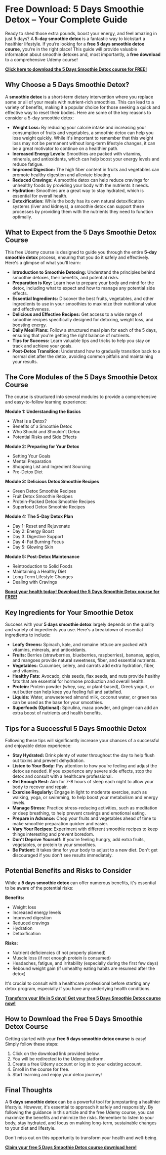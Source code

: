 # Free Download: 5 Days Smoothie Detox – Your Complete Guide

Ready to shed those extra pounds, boost your energy, and feel amazing in just 5 days? A **5-day smoothie detox** is a fantastic way to kickstart a healthier lifestyle. If you’re looking for a **free 5 days smoothie detox course**, you're in the right place! This guide will provide valuable information about smoothie detoxes and, most importantly, a **free download** to a comprehensive Udemy course!

[**Click here to download the 5 Days Smoothie Detox course for FREE!**](https://udemywork.com/5-days-smoothie-detox)

## Why Choose a 5 Days Smoothie Detox?

A **smoothie detox** is a short-term dietary intervention where you replace some or all of your meals with nutrient-rich smoothies. This can lead to a variety of benefits, making it a popular choice for those seeking a quick and effective way to reset their bodies. Here are some of the key reasons to consider a 5-day smoothie detox:

*   **Weight Loss:** By reducing your calorie intake and increasing your consumption of fruits and vegetables, a smoothie detox can help you lose weight quickly. While it's important to remember that this weight loss may not be permanent without long-term lifestyle changes, it can be a great motivator to continue on a healthier path.
*   **Increased Energy Levels:** Smoothies are packed with vitamins, minerals, and antioxidants, which can help boost your energy levels and reduce fatigue.
*   **Improved Digestion:** The high fiber content in fruits and vegetables can promote healthy digestion and alleviate bloating.
*   **Reduced Cravings:** A smoothie detox can help reduce cravings for unhealthy foods by providing your body with the nutrients it needs.
*   **Hydration:** Smoothies are a great way to stay hydrated, which is essential for overall health.
*   **Detoxification:** While the body has its own natural detoxification systems (liver and kidneys), a smoothie detox can support these processes by providing them with the nutrients they need to function optimally.

## What to Expect from the 5 Days Smoothie Detox Course

This free Udemy course is designed to guide you through the entire **5-day smoothie detox** process, ensuring that you do it safely and effectively. Here's a glimpse of what you'll learn:

*   **Introduction to Smoothie Detoxing:** Understand the principles behind smoothie detoxes, their benefits, and potential risks.
*   **Preparation is Key:** Learn how to prepare your body and mind for the detox, including what to expect and how to manage any potential side effects.
*   **Essential Ingredients:** Discover the best fruits, vegetables, and other ingredients to use in your smoothies to maximize their nutritional value and effectiveness.
*   **Delicious and Effective Recipes:** Get access to a wide range of smoothie recipes specifically designed for detoxing, weight loss, and boosting energy.
*   **Daily Meal Plans:** Follow a structured meal plan for each of the 5 days, ensuring that you're getting the right balance of nutrients.
*   **Tips for Success:** Learn valuable tips and tricks to help you stay on track and achieve your goals.
*   **Post-Detox Transition:** Understand how to gradually transition back to a normal diet after the detox, avoiding common pitfalls and maintaining your results.

## The Core Modules of the 5 Days Smoothie Detox Course

The course is structured into several modules to provide a comprehensive and easy-to-follow learning experience:

**Module 1: Understanding the Basics**

*   What is a Detox?
*   Benefits of a Smoothie Detox
*   Who Should and Shouldn't Detox
*   Potential Risks and Side Effects

**Module 2: Preparing for Your Detox**

*   Setting Your Goals
*   Mental Preparation
*   Shopping List and Ingredient Sourcing
*   Pre-Detox Diet

**Module 3: Delicious Detox Smoothie Recipes**

*   Green Detox Smoothie Recipes
*   Fruit Detox Smoothie Recipes
*   Protein-Packed Detox Smoothie Recipes
*   Superfood Detox Smoothie Recipes

**Module 4: The 5-Day Detox Plan**

*   Day 1: Reset and Rejuvenate
*   Day 2: Energy Boost
*   Day 3: Digestive Support
*   Day 4: Fat Burning Focus
*   Day 5: Glowing Skin

**Module 5: Post-Detox Maintenance**

*   Reintroduction to Solid Foods
*   Maintaining a Healthy Diet
*   Long-Term Lifestyle Changes
*   Dealing with Cravings

[**Boost your health today! Download the 5 Days Smoothie Detox course for FREE!**](https://udemywork.com/5-days-smoothie-detox)

## Key Ingredients for Your Smoothie Detox

Success with your **5 days smoothie detox** largely depends on the quality and variety of ingredients you use. Here's a breakdown of essential ingredients to include:

*   **Leafy Greens:** Spinach, kale, and romaine lettuce are packed with vitamins, minerals, and antioxidants.
*   **Fruits:** Berries (strawberries, blueberries, raspberries), bananas, apples, and mangoes provide natural sweetness, fiber, and essential nutrients.
*   **Vegetables:** Cucumber, celery, and carrots add extra hydration, fiber, and vitamins.
*   **Healthy Fats:** Avocado, chia seeds, flax seeds, and nuts provide healthy fats that are essential for hormone production and overall health.
*   **Protein:** Protein powder (whey, soy, or plant-based), Greek yogurt, or nut butter can help keep you feeling full and satisfied.
*   **Liquids:** Water, unsweetened almond milk, coconut water, or green tea can be used as the base for your smoothies.
*   **Superfoods (Optional):** Spirulina, maca powder, and ginger can add an extra boost of nutrients and health benefits.

## Tips for a Successful 5 Days Smoothie Detox

Following these tips will significantly increase your chances of a successful and enjoyable detox experience:

*   **Stay Hydrated:** Drink plenty of water throughout the day to help flush out toxins and prevent dehydration.
*   **Listen to Your Body:** Pay attention to how you're feeling and adjust the detox as needed. If you experience any severe side effects, stop the detox and consult with a healthcare professional.
*   **Get Enough Rest:** Aim for 7-8 hours of sleep each night to allow your body to recover and repair.
*   **Exercise Regularly:** Engage in light to moderate exercise, such as walking, yoga, or swimming, to help boost your metabolism and energy levels.
*   **Manage Stress:** Practice stress-reducing activities, such as meditation or deep breathing, to help prevent cravings and emotional eating.
*   **Prepare in Advance:** Chop your fruits and vegetables ahead of time to make smoothie preparation quicker and easier.
*   **Vary Your Recipes:** Experiment with different smoothie recipes to keep things interesting and prevent boredom.
*   **Don't Deprive Yourself:** If you're feeling hungry, add extra fruits, vegetables, or protein to your smoothies.
*   **Be Patient:** It takes time for your body to adjust to a new diet. Don't get discouraged if you don't see results immediately.

## Potential Benefits and Risks to Consider

While a **5 days smoothie detox** can offer numerous benefits, it's essential to be aware of the potential risks:

**Benefits:**

*   Weight loss
*   Increased energy levels
*   Improved digestion
*   Reduced cravings
*   Hydration
*   Detoxification

**Risks:**

*   Nutrient deficiencies (if not properly planned)
*   Muscle loss (if not enough protein is consumed)
*   Headaches, fatigue, and irritability (especially during the first few days)
*   Rebound weight gain (if unhealthy eating habits are resumed after the detox)

It's crucial to consult with a healthcare professional before starting any detox program, especially if you have any underlying health conditions.

[**Transform your life in 5 days! Get your free 5 Days Smoothie Detox course now!**](https://udemywork.com/5-days-smoothie-detox)

## How to Download the Free 5 Days Smoothie Detox Course

Getting started with your **free 5 days smoothie detox course** is easy! Simply follow these steps:

1.  Click on the download link provided below.
2.  You will be redirected to the Udemy platform.
3.  Create a free Udemy account or log in to your existing account.
4.  Enroll in the course for free.
5.  Start learning and enjoy your detox journey!

## Final Thoughts

A **5 days smoothie detox** can be a powerful tool for jumpstarting a healthier lifestyle. However, it's essential to approach it safely and responsibly. By following the guidance in this article and the free Udemy course, you can maximize the benefits and minimize the risks. Remember to listen to your body, stay hydrated, and focus on making long-term, sustainable changes to your diet and lifestyle.

Don't miss out on this opportunity to transform your health and well-being.

[**Claim your free 5 Days Smoothie Detox course download here!**](https://udemywork.com/5-days-smoothie-detox)

